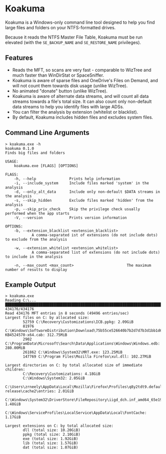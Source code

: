 # Koakuma

Koakuma is a Windows-only command line tool designed to help you find large files and folders on your NTFS-formatted drives.

Because it reads the NTFS Master File Table, Koakuma must be run elevated (with the `SE_BACKUP_NAME` and `SE_RESTORE_NAME` privileges).

## Features

* Reads the MFT, so scans are very fast - comparable to WizTree and much faster than WinDirStat or SpaceSniffer.
* Koakuma is aware of sparse files and OneDrive's Files on Demand, and will not count them towards disk usage (unlike WizTree).
* No animated "donate" button (unlike WizTree).
* Koakuma is aware of alternate data streams, and will count all data streams towards a file's total size. It can also count only non-default data streams to help you identify files with large ADSs.
* You can filter the analysis by extension (whitelist or blacklist).
* By default, Koakuma includes hidden files and excludes system files.

## Command Line Arguments

```
> koakuma.exe -h
koakuma 0.1.0
Finds big files and folders

USAGE:
    koakuma.exe [FLAGS] [OPTIONS]

FLAGS:
    -h, --help               Prints help information
    -i, --include_system     Include files marked 'system' in the analysis
    -d, --only_alt_data      Include only non-default $DATA streams in the analysis
    -s, --skip_hidden        Exclude files marked 'hidden' from the analysis
    -p, --skip_priv_check    Skip the privilege check usually performed when the app starts
    -V, --version            Prints version information

OPTIONS:
    -b, --extension_blacklist <extension_blacklist>
            A comma-separated ist of extensions (do not include dots) to exclude from the analysis

    -w, --extension_whitelist <extension_whitelist>
            A comma-separated list of extensions (do not include dots) to include in the analysis

    -n, --max_count <max_count>                        The maximum number of results to display
```

## Example Output

```
> koakuma.exe
Reading C:\...
████████████████████████████████████████████████████████████████████████████████████████████████████████ 434176/434176
Read 434176 MFT entries in 8 seconds (49496 entries/sec)
Largest files on C: by allocated size:
        52759 C:\Recovery\Customizations\ICB.ppkg: 2.09GiB
        81976 C:\Windows\SoftwareDistribution\Download\75b55ce526640b7b2d7d7b3d1bb1d62e\Windows10.0-KB4524570-x64.cab: 312.75MiB
        2902 C:\ProgramData\Microsoft\Search\Data\Applications\Windows\Windows.edb: 280.00MiB
        261862 C:\Windows\System32\MRT.exe: 123.25MiB
        147769 C:\Program Files\Mozilla Firefox\xul.dll: 102.27MiB

Largest directories on C: by total allocated size of immediate children:
        C:\Recovery\Customizations: 4.18GiB
        C:\Windows\System32: 2.05GiB
        C:\Users\zrneely\AppData\Local\Mozilla\Firefox\Profiles\q8y2tdt9.default-release\cache2\entries: 2.01GiB
        C:\Windows\System32\DriverStore\FileRepository\iigd_dch.inf_amd64_65e19dc65ea77797: 1.48GiB
        C:\Windows\ServiceProfiles\LocalService\AppData\Local\FontCache: 1.17GiB

Largest extensions on C: by total allocated size:
        dll (total size: 10.20GiB)
        ppkg (total size: 2.10GiB)
        exe (total size: 1.92GiB)
        lib (total size: 1.57GiB)
        dat (total size: 1.07GiB)
```